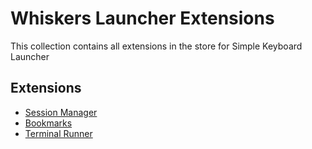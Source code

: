 # Whiskers Launcher Extensions
This collection contains all extensions in the store for Simple Keyboard Launcher
## Extensions
- [Session Manager](https://github.com/lighttigerXIV/simple-kl-session-manager-extension)
- [Bookmarks](https://github.com/lighttigerXIV/simple-kl-bookmarks-extension)
- [Terminal Runner](https://github.com/lighttigerXIV/simple-kl-terminal-runner-extension)
